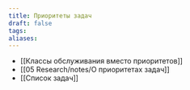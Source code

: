 ```yaml
---
title: Приоритеты задач
draft: false
tags: 
aliases:
---
```

- [[Классы обслуживания вместо приоритетов]]
- [[05 Research/notes/О приоритетах задач]]
- [[Список задач]]